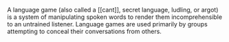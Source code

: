 A language game (also called a [[cant]], secret language, ludling, or argot) is a system of manipulating spoken words to render them incomprehensible to an untrained listener. Language games are used primarily by groups attempting to conceal their conversations from others.